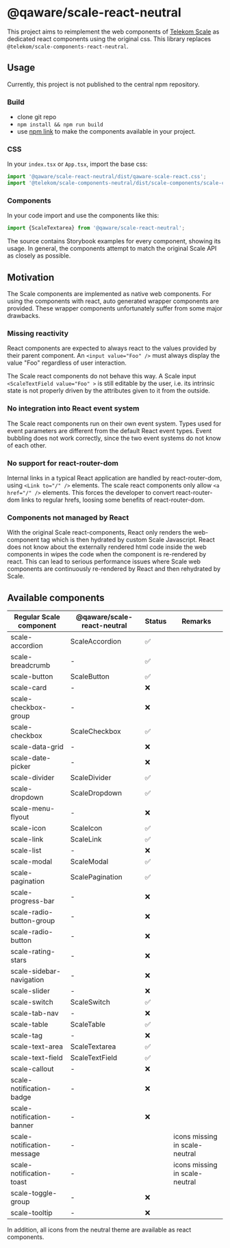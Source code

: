 # @qaware/scale-react-neutral

This project aims to reimplement the web components of [Telekom Scale](https://github.com/telekom/scale) as dedicated
react components using the original css. This library replaces `@telekom/scale-components-react-neutral`.

## Usage

Currently, this project is not published to the central npm repository.

### Build

- clone git repo
- `npm install && npm run build`
- use [npm link](https://docs.npmjs.com/cli/v8/commands/npm-link) to make the components available in your project.

### CSS

In your `index.tsx` or `App.tsx`, import the base css:

```javascript
import '@qaware/scale-react-neutral/dist/qaware-scale-react.css';
import '@telekom/scale-components-neutral/dist/scale-components/scale-components.css';
```

### Components

In your code import and use the components like this:

```javascript
import {ScaleTextarea} from '@qaware/scale-react-neutral';
```

The source contains Storybook examples for every component, showing its usage. In general, the components attempt to
match the original Scale API as closely as possible.

## Motivation

The Scale components are implemented as native web components. For using the components with react, auto generated
wrapper components are provided. These wrapper components unfortunately suffer from some major drawbacks.

### Missing reactivity

React components are expected to always react to the values provided by their parent component.
An `<input value="Foo" />` must always display the value "Foo" regardless of user interaction.

The Scale react components do not behave this way. A Scale input `<ScaleTextField value="Foo" >` is still editable by
the user, i.e. its intrinsic state is not properly driven by the attributes given to it from the outside.

### No integration into React event system

The Scale react components run on their own event system. Types used for event parameters are different from the default
React event types. Event bubbling does not work correctly, since the two event systems do not know of each other.

### No support for react-router-dom

Internal links in a typical React application are handled by react-router-dom, using `<Link to="/" />` elements. The
scale react components only allow `<a href="/" />` elements. This forces the developer to convert react-router-dom links
to regular hrefs, loosing some benefits of react-router-dom.

### Components not managed by React

With the original Scale react-components, React only renders the web-component tag which is then hydrated by custom
Scale Javascript. React does not know about the externally rendered html code inside the web components in wipes the
code when the component is re-rendered by react. This can lead to serious performance issues where Scale web components
are continuously re-rendered by React and then rehydrated by Scale.

## Available components

| **Regular Scale component** | **@qaware/scale-react-neutral** | **Status** | **Remarks**                    |
|-----------------------------|---------------------------------|------------|--------------------------------|
| scale-accordion             | ScaleAccordion                  | ✅          |                                |
| scale-breadcrumb            | -                               | ✅          |                                |
| scale-button                | ScaleButton                     | ✅          |                                |
| scale-card                  | -                               | ❌          |                                |
| scale-checkbox-group        | -                               | ❌          |                                |
| scale-checkbox              | ScaleCheckbox                   | ✅          |                                |
| scale-data-grid             | -                               | ❌          |                                |
| scale-date-picker           | -                               | ❌          |                                |
| scale-divider               | ScaleDivider                    | ✅          |                                |
| scale-dropdown              | ScaleDropdown                   | ✅          |                                |
| scale-menu-flyout           | -                               | ❌          |                                |
| scale-icon                  | ScaleIcon                       | ✅          |                                |
| scale-link                  | ScaleLink                       | ✅          |                                |
| scale-list                  | -                               | ❌          |                                |
| scale-modal                 | ScaleModal                      | ✅          |                                |
| scale-pagination            | ScalePagination                 | ✅          |                                |
| scale-progress-bar          | -                               | ❌          |                                |
| scale-radio-button-group    | -                               | ❌          |                                |
| scale-radio-button          | -                               | ❌          |                                |
| scale-rating-stars          | -                               | ❌          |                                |
| scale-sidebar-navigation    | -                               | ❌          |                                |
| scale-slider                | -                               | ❌          |                                |
| scale-switch                | ScaleSwitch                     | ✅          |                                |
| scale-tab-nav               | -                               | ❌          |                                |
| scale-table                 | ScaleTable                      | ✅          |                                |
| scale-tag                   | -                               | ❌          |                                |
| scale-text-area             | ScaleTextarea                   | ✅          |                                |
| scale-text-field            | ScaleTextField                  | ✅          |                                |
| scale-callout               | -                               | ❌          |                                |
| scale-notification-badge    | -                               | ❌          |                                |
| scale-notification-banner   | -                               | ❌          |                                |
| scale-notification-message  | -                               |            | icons missing in scale-neutral |
| scale-notification-toast    | -                               |            | icons missing in scale-neutral |
| scale-toggle-group          | -                               | ❌          |                                |
| scale-tooltip               | -                               | ❌          |                                |

In addition, all icons from the neutral theme are available as react components.

